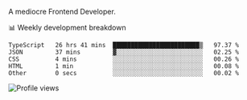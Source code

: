 A mediocre Frontend Developer.

📊 Weekly development breakdown
<!--START_SECTION:waka-->

```text
TypeScript   26 hrs 41 mins  ████████████████████████▒   97.37 %
JSON         37 mins         ▓░░░░░░░░░░░░░░░░░░░░░░░░   02.25 %
CSS          4 mins          ░░░░░░░░░░░░░░░░░░░░░░░░░   00.26 %
HTML         1 min           ░░░░░░░░░░░░░░░░░░░░░░░░░   00.08 %
Other        0 secs          ░░░░░░░░░░░░░░░░░░░░░░░░░   00.02 %
```

<!--END_SECTION:waka-->

<img src="https://gpvc.arturio.dev/iqbalfasri" alt="Profile views"/>
